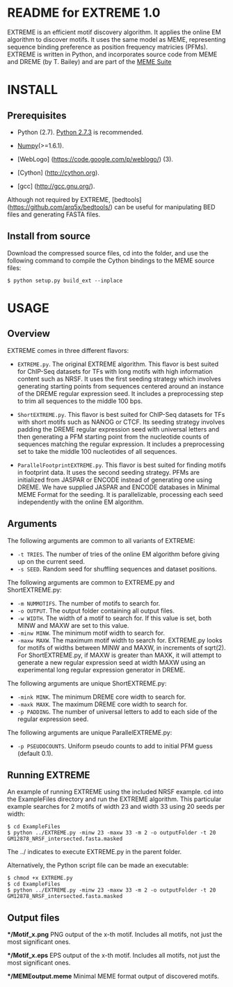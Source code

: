 README for EXTREME 1.0
========================

EXTREME is an efficient motif discovery algorithm. It applies the online EM algorithm to discover motifs. It uses the same
model as MEME, representing sequence binding preference as position frequency matricies (PFMs). EXTREME is written in Python,
and incorporates source code from MEME and DREME (by T. Bailey) and are part of the [MEME Suite](http://meme.nbcr.net/meme/)


INSTALL
=======

Prerequisites
-------------
* Python (2.7). [Python 2.7.3](http://www.python.org/download/releases/2.7.3/) is recommended.

* [Numpy](http://www.numpy.org/)(>=1.6.1).

* [WebLogo] (https://code.google.com/p/weblogo/) (3).

* [Cython] (http://cython.org).

* [gcc] (http://gcc.gnu.org/).

Although not required by EXTREME, [bedtools] (https://github.com/arq5x/bedtools/) can be useful for manipulating BED 
files and generating FASTA files.

Install from source
-------------------
Download the compressed source files, cd into the folder, and use the following command to compile the Cython bindings 
to the MEME source files:

```
$ python setup.py build_ext --inplace
```


USAGE
=====


Overview
--------
EXTREME comes in three different flavors:

* `EXTREME.py`. The original EXTREME algorithm. This flavor is best suited for ChIP-Seq datasets for TFs with long
motifs with high information content such as NRSF. It uses the first seeding strategy which involves generating starting points from
sequences centered around an instance of the DREME regular expression seed. It includes a preprocessing step
to trim all sequences to the middle 100 bps.

* `ShortEXTREME.py`. This flavor is best suited for ChIP-Seq datasets for TFs with 
short motifs such as NANOG or CTCF. Its seeding strategy involves padding the DREME regular expression seed with universal
letters and then generating a PFM starting point from the nucleotide counts of sequences matching the regular expression.
It includes a preprocessing set to take the middle 100 nucleotides of all sequences.

* `ParallelFootprintEXTREME.py`. This flavor is best suited for finding motifs in footprint data. It uses the second seeding strategy.
PFMs are initialized from JASPAR or ENCODE instead of generating one using DREME. We have supplied JASPAR and ENCODE
databases in Minimal MEME Format for the seeding. It is parallelizable, processing each seed independently with the
online EM algorithm.


Arguments
---------
The following arguments are common to all variants of EXTREME:

* `-t TRIES`. The number of tries of the online EM algorithm before giving up on the current seed.
* `-s SEED`. Random seed for shuffling sequences and dataset positions.

The following arguments are common to EXTREME.py and ShortEXTREME.py:
* `-m NUMMOTIFS`. The number of motifs to search for.
* `-o OUTPUT`. The output folder containing all output files.
* `-w WIDTH`. The width of a motif to search for. If this value is set, both MINW and MAXW are set to this value.
* `-minw MINW`. The minimum motif width to search for.
* `-maxw MAXW`. The maximum motif width to search for. EXTREME.py looks for motifs of widths between MINW and MAXW,
in increments of sqrt(2). For ShortEXTREME.py, if MAXW is greater than MAXK, it will attempt to generate
a new regular expression seed at width MAXW using an experimental long regular expression generator in DREME.

The following arguments are unique ShortEXTREME.py:
* `-mink MINK`. The minimum DREME core width to search for.
* `-maxk MAXK`. The maximum DREME core width to search for. 
* `-p PADDING`. The number of universal letters to add to each side of the regular expression seed.

The following arguments are unique ParallelEXTREME.py:
* `-p PSEUDOCOUNTS`. Uniform pseudo counts to add to initial PFM guess (default 0.1).

Running EXTREME
---------------
An example of running EXTREME using the included NRSF example. cd into the ExampleFiles directory and run the EXTREME
algorithm. This particular example searches for 2 motifs of width 23 and width 33 using 20 seeds per width:
```
$ cd ExampleFiles
$ python ../EXTREME.py -minw 23 -maxw 33 -m 2 -o outputFolder -t 20 GM12878_NRSF_intersected.fasta.masked
```
The ../ indicates to execute EXTREME.py in the parent folder.

Alternatively, the Python script file can be made an executable:
```
$ chmod +x EXTREME.py
$ cd ExampleFiles
$ python ../EXTREME.py -minw 23 -maxw 33 -m 2 -o outputFolder -t 20 GM12878_NRSF_intersected.fasta.masked
```

Output files
------------
**\*/Motif_x.png** PNG output of the x-th motif. Includes all motifs, not just the most significant ones.

**\*/Motif_x.eps** EPS output of the x-th motif. Includes all motifs, not just the most significant ones.

**\*/MEMEoutput.meme** Minimal MEME format output of discovered motifs.
